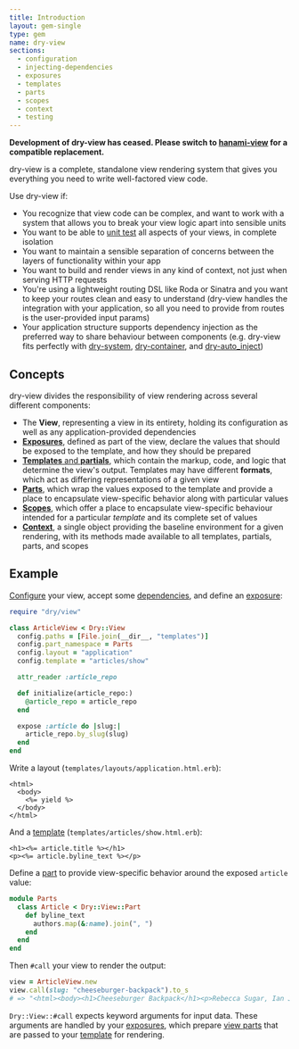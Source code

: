 ```yaml
---
title: Introduction
layout: gem-single
type: gem
name: dry-view
sections:
  - configuration
  - injecting-dependencies
  - exposures
  - templates
  - parts
  - scopes
  - context
  - testing
---
```


**Development of dry-view has ceased. Please switch to [hanami-view](https://github.com/hanami/view) for a compatible replacement.**

dry-view is a complete, standalone view rendering system that gives you everything you need to write well-factored view code.

Use dry-view if:

- You recognize that view code can be complex, and want to work with a system that allows you to break your view logic apart into sensible units
- You want to be able to [unit test](docs::testing) all aspects of your views, in complete isolation
- You want to maintain a sensible separation of concerns between the layers of functionality within your app
- You want to build and render views in any kind of context, not just when serving HTTP requests
- You're using a lightweight routing DSL like Roda or Sinatra and you want to keep your routes clean and easy to understand (dry-view handles the integration with your application, so all you need to provide from routes is the user-provided input params)
- Your application structure supports dependency injection as the preferred way to share behaviour between components (e.g. dry-view fits perfectly with [dry-system](/gems/dry-system), [dry-container](/gems/dry-container), and [dry-auto_inject](/gems/dry-auto_inject))

## Concepts

dry-view divides the responsibility of view rendering across several different components:

- The **View**, representing a view in its entirety, holding its configuration as well as any application-provided dependencies
- [**Exposures**](docs::exposures), defined as part of the view, declare the values that should be exposed to the template, and how they should be prepared
- [**Templates** and **partials**](docs::templates), which contain the markup, code, and logic that determine the view's output. Templates may have different **formats**, which act as differing representations of a given view
- [**Parts**](docs::parts), which wrap the values exposed to the template and provide a place to encapsulate view-specific behavior along with particular values
- [**Scopes**](docs::scopes), which offer a place to encapsulate view-specific behaviour intended for a particular _template_ and its complete set of values
- [**Context**](docs::context), a single object providing the baseline environment for a given rendering, with its methods made available to all templates, partials, parts, and scopes

## Example

[Configure](docs::configuration) your view, accept some [dependencies](docs::injecting-dependencies), and define an [exposure](docs::exposures):

```ruby
require "dry/view"

class ArticleView < Dry::View
  config.paths = [File.join(__dir__, "templates")]
  config.part_namespace = Parts
  config.layout = "application"
  config.template = "articles/show"

  attr_reader :article_repo

  def initialize(article_repo:)
    @article_repo = article_repo
  end

  expose :article do |slug:|
    article_repo.by_slug(slug)
  end
end
```

Write a layout (`templates/layouts/application.html.erb`):

```erb
<html>
  <body>
    <%= yield %>
  </body>
</html>
```

And a [template](docs::templates) (`templates/articles/show.html.erb`):

```erb
<h1><%= article.title %></h1>
<p><%= article.byline_text %></p>
```

Define a [part](docs::parts) to provide view-specific behavior around the exposed `article` value:

```ruby
module Parts
  class Article < Dry::View::Part
    def byline_text
      authors.map(&:name).join(", ")
    end
  end
end
```

Then `#call` your view to render the output:

```ruby
view = ArticleView.new
view.call(slug: "cheeseburger-backpack").to_s
# => "<html><body><h1>Cheeseburger Backpack</h1><p>Rebecca Sugar, Ian Jones-Quartey</p></body></html>
```

`Dry::View::#call` expects keyword arguments for input data. These arguments are handled by your [exposures](docs::exposures), which prepare [view parts](docs::parts) that are passed to your [template](docs::templates) for rendering.
